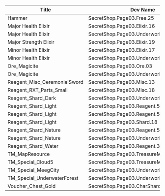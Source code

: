 | Title | Dev Name | Quantity | Currency |  Price |
| ----- | -------- | -------- | -------- |  ----- |
| Hammer | SecretShop.Page03.Free.25 | 3 | Gold | 0 |
| Major Health Elixir | SecretShop.Page03.Elixir.16 | 5 | Gems | 25 |
| Major Health Elixir | SecretShop.Page03.UnderworldTraderGold.07 | 6 | Gold | 35000 |
| Major Strength Elixir | SecretShop.Page03.Elixir.19 | 5 | Gems | 25 |
| Minor Health Elixir | SecretShop.Page03.Elixir.17 | 15 | Gems | 4 |
| Minor Health Elixir | SecretShop.Page03.UnderworldTraderGold.08 | 15 | Gold | 2800 |
| Ore_Magicite | SecretShop.Page03.Ore.03 | 3 | Gold | 21250 |
| Ore_Magicite | SecretShop.Page03.UnderworldTrader.31 | 20 | Gems | 7 |
| Reagent_Misc_CeremonialSword | SecretShop.Page03.Misc.13 | 2 | Gold | 1000000 |
| Reagent_RXT_Parts_Small | SecretShop.Page03.Misc.18 | 1 | Gold | 50000 |
| Reagent_Shard_Dark | SecretShop.Page03.UnderworldTrader.44 | 1 | Gems | 170 |
| Reagent_Shard_Light | SecretShop.Page03.Reagent.53 | 1 | Gems | 170 |
| Reagent_Shard_Light | SecretShop.Page03.Reagent.58 | 1 | Gems | 170 |
| Reagent_Shard_Light | SecretShop.Page03.Shard.18 | 1 | Gems | 170 |
| Reagent_Shard_Nature | SecretShop.Page03.Reagent.55 | 1 | Gems | 170 |
| Reagent_Shard_Nature | SecretShop.Page03.UnderworldTrader.47 | 1 | Gems | 170 |
| Reagent_Shard_Water | SecretShop.Page03.Reagent.34 | 1 | Gold | 255000 |
| TM_MapResource | SecretShop.Page03.TreasureMap.13 | 10 | Gems | 10 |
| TM_Special_Cloud5 | SecretShop.Page03.TreasureMap.16 | 2 | Gems | 150 |
| TM_Special_MeegCity | SecretShop.Page03.UnderworldTrader.56 | 3 | Gems | 200 |
| TM_Special_UnderwaterForest | SecretShop.Page03.UnderworldTrader.58 | 1 | Gems | 280 |
| Voucher_Chest_Gold | SecretShop.Page03.CharShard.17 | 1 | Gold | 7500000 |
